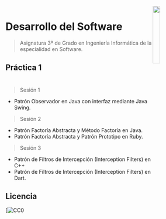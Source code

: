 <img src="https://secretariageneral.ugr.es/pages/ivc/descarga/_img/vertical/ugrmarca01color_2/!/download" align="right" width="20%" />

# Desarrollo del Software
> Asignatura 3º de Grado en Ingeniería Informática de la especialidad en Software.

## Práctica 1

#
> Sesión 1

- Patrón Observador en Java con interfaz mediante Java Swing.

> Sesión 2

- Patrón Factoría Abstracta y Método Factoría en Java.
- Patrón Factoría Abstracta y Patrón Prototipo en Ruby.

> Sesión 3

- Patrón de Filtros de Intercepción (Interception Filters) en C++
- Patrón de Filtros de Intercepción (Interception Filters) en Dart.


## Licencia

[![CC0](http://creativecommons.org/licenses/by-nc-nd/4.0/)
